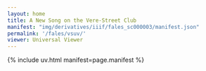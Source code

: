 ```yaml
---
layout: home
title: A New Song on the Vere-Street Club
manifest: "img/derivatives/iiif/fales_sc000003/manifest.json"
permalink: '/fales/vsuv/'
viewer: Universal Viewer
---
```


{% include uv.html manifest=page.manifest %}
